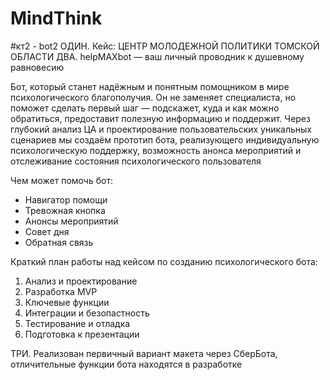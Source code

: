 # MindThink
#кт2 - bot2
ОДИН. Кейс: ЦЕНТР МОЛОДЕЖНОЙ ПОЛИТИКИ ТОМСКОЙ ОБЛАСТИ
ДВА. helpMAXbot — ваш личный проводник к душевному равновесию

Бот, который станет надёжным и понятным помощником в мире психологического благополучия. Он не заменяет специалиста, но поможет сделать первый шаг — подскажет, куда и как можно обратиться, предоставит полезную информацию и поддержит.
Через глубокий анализ ЦА и проектирование пользовательских уникальных сценариев мы создаём прототип бота, реализующего индивидуальную психологическую поддержку, возможность анонса мероприятий и отслеживание состояния психологического пользователя

Чем может помочь бот:

- Навигатор помощи
- Тревожная кнопка
- Анонсы мероприятий
- Совет дня
- Обратная связь

Краткий план работы над кейсом по созданию психологического бота:
1. Анализ и проектирование 
2. Разработка MVP 
3. Ключевые функции
4. Интеграции и безопастность 
5. Тестирование и отладка 
6. Подготовка к презентации 

ТРИ. Реализован первичный вариант макета через СберБота, отличительные функции бота находятся в разработке
